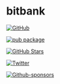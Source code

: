 # bitbank

[![GitHub](https://img.shields.io/github/license/normidar/bitbank.svg)](https://github.com/normidar/bitbank/blob/main/LICENSE)

[![pub package](https://img.shields.io/pub/v/bitbank.svg)](https://pub.dartlang.org/packages/bitbank)

[![GitHub Stars](https://img.shields.io/github/stars/normidar/bitbank.svg)](https://github.com/normidar/bitbank/stargazers)

[![Twitter](https://img.shields.io/twitter/url/https/twitter.com/normidar.svg?style=social&label=Follow%20%40normidar)](https://twitter.com/normidar)

[![Github-sponsors](https://img.shields.io/badge/sponsor-30363D?logo=GitHub-Sponsors&logoColor=#EA4AAA)](https://github.com/sponsors/normidar)
